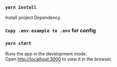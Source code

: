 ### `yarn install`

Install project Dependency

### `Copy .env.example to .env` for config

### `yarn start`

Runs the app in the development mode.\
Open [http://localhost:3000](http://localhost:3000) to view it in the browser.

